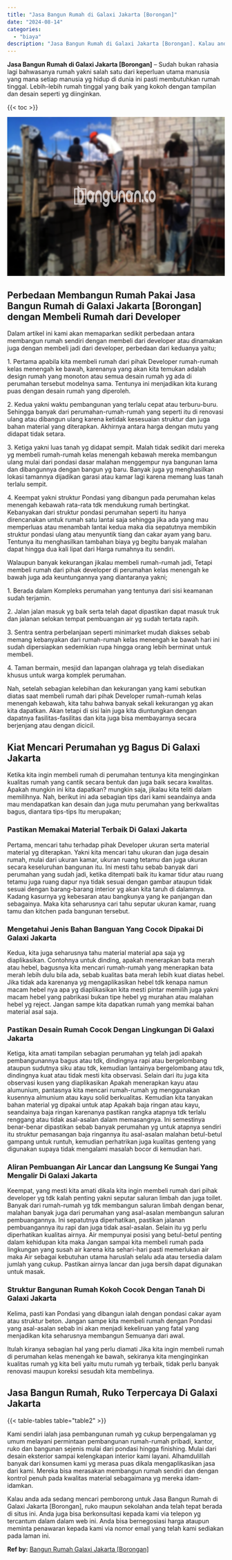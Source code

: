 ```yaml
---
title: "Jasa Bangun Rumah di Galaxi Jakarta [Borongan]"
date: "2024-08-14"
categories: 
  - "biaya"
description: "Jasa Bangun Rumah di Galaxi Jakarta [Borongan]. Kalau anda ada sedang mencari pemborong untuk Jasa Bangun Rumah di Galaxi Jakarta [Borongan], ruko maupun s..."
---
```


**Jasa Bangun Rumah di Galaxi Jakarta \[Borongan\]** – Sudah bukan rahasia lagi bahwasanya rumah yakni salah satu dari keperluan utama manusia yang mana setiap manusia yg hidup di dunia ini pasti membutuhkan rumah tinggal. Lebih-lebih rumah tinggal yang baik yang kokoh dengan tampilan dan desain seperti yg diinginkan.

{{< toc >}}

![Jasa Bangun Rumah di Galaxi Jakarta [Borongan]](/images/borong-bangunan-42.png)

## Perbedaan Membangun Rumah Pakai Jasa Bangun Rumah di Galaxi Jakarta \[Borongan\] dengan Membeli Rumah dari Developer

Dalam artikel ini kami akan memaparkan sedikit perbedaan antara membangun rumah sendiri dengan membeli dari developer atau dinamakan juga dengan membeli jadi dari developer, perbedaan dari keduanya yaitu;

1\. Pertama apabila kita membeli rumah dari pihak Developer rumah-rumah kelas menengah ke bawah, karenanya yang akan kita temukan adalah design rumah yang monoton atau semua desain rumah yg ada di perumahan tersebut modelnya sama. Tentunya ini menjadikan kita kurang puas dengan desain rumah yang diperoleh.

2\. Kedua yakni waktu pembangunan yang terlalu cepat atau terburu-buru. Sehingga banyak dari perumahan-rumah-rumah yang seperti itu di renovasi ulang atau dibangun ulang karena ketidak kesesuaian struktur dan juga bahan material yang diterapkan. Akhirnya antara harga dengan mutu yang didapat tidak setara.

3\. Ketiga yakni luas tanah yg didapat sempit. Malah tidak sedikit dari mereka yg membeli rumah-rumah kelas menengah kebawah mereka membangun ulang mulai dari pondasi dasar malahan menggempur nya bangunan lama dan dibangunnya dengan bangun yg baru. Banyak juga yg menghasilkan lokasi tamannya dijadikan garasi atau kamar lagi karena memang luas tanah terlalu sempit.

4\. Keempat yakni struktur Pondasi yang dibangun pada perumahan kelas menengah kebawah rata-rata tdk mendukung rumah bertingkat. Kebanyakan dari struktur pondasi perumahan seperti itu hanya direncanakan untuk rumah satu lantai saja sehingga jika ada yang mau memperluas atau menambah lantai kedua maka dia sepatutnya membikin struktur pondasi ulang atau menyuntik tiang dan cakar ayam yang baru. Tentunya itu menghasilkan tambahan biaya yg begitu banyak malahan dapat hingga dua kali lipat dari Harga rumahnya itu sendiri.

Walaupun banyak kekurangan jikalau membeli rumah-rumah jadi, Tetapi membeli rumah dari pihak developer di perumahan kelas menengah ke bawah juga ada keuntungannya yang diantaranya yakni;

1\. Berada dalam Kompleks perumahan yang tentunya dari sisi keamanan sudah terjamin.

2\. Jalan jalan masuk yg baik serta telah dapat dipastikan dapat masuk truk dan jalanan selokan tempat pembuangan air yg sudah tertata rapih.

3\. Sentra sentra perbelanjaan seperti minimarket mudah diakses sebab memang kebanyakan dari rumah-rumah kelas menengah ke bawah hari ini sudah dipersiapkan sedemikian rupa hingga orang lebih berminat untuk membeli.

4\. Taman bermain, mesjid dan lapangan olahraga yg telah disediakan khusus untuk warga komplek perumahan.

Nah, setelah sebagian kelebihan dan kekurangan yang kami sebutkan diatas saat membeli rumah dari pihak Developer rumah-rumah kelas menengah kebawah, kita tahu bahwa banyak sekali kekurangan yg akan kita dapatkan. Akan tetapi di sisi lain juga kita diuntungkan dengan dapatnya fasilitas-fasilitas dan kita juga bisa membayarnya secara berjenjang atau dengan dicicil.

## Kiat Mencari Perumahan yg Bagus Di Galaxi Jakarta

Ketika kita ingin membeli rumah di perumahan tentunya kita menginginkan kualitas rumah yang cantik secara bentuk dan juga baik secara kwalitas. Apakah mungkin ini kita dapatkan? mungkin saja, jikalau kita teliti dalam memilihnya. Nah, berikut ini ada sebagian tips dari kami seandainya anda mau mendapatkan kan desain dan juga mutu perumahan yang berkwalitas bagus, diantara tips-tips Itu merupakan;

### Pastikan Memakai Material Terbaik Di Galaxi Jakarta

Pertama, mencari tahu terhadap pihak Developer ukuran serta material material yg diterapkan. Yakni kita mencari tahu ukuran dan juga desain rumah, mulai dari ukuran kamar, ukuran ruang tetamu dan juga ukuran secara keseluruhan bangunan itu. Ini mesti tahu sebab banyak dari perumahan yang sudah jadi, ketika ditempati baik itu kamar tidur atau ruang tetamu juga ruang dapur nya tidak sesuai dengan gambar ataupun tidak sesuai dengan barang-barang interior yg akan kita taruh di dalamnya. Kadang kasurnya yg kebesaran atau bangkunya yang ke panjangan dan sebagainya. Maka kita seharusnya cari tahu seputar ukuran kamar, ruang tamu dan kitchen pada bangunan tersebut.

### Mengetahui Jenis Bahan Banguan Yang Cocok Dipakai Di Galaxi Jakarta

Kedua, kita juga seharusnya tahu material material apa saja yg diaplikasikan. Contohnya untuk dinding, apakah menerapkan bata merah atau hebel, bagusnya kita mencari rumah-rumah yang menerapkan bata merah lebih dulu bila ada, sebab kualitas bata merah lebih kuat diatas hebel. Jika tidak ada karenanya yg mengaplikasikan hebel tdk kenapa namun macam hebel nya apa yg diaplikasikan kita mesti pintar memilih juga yakni macam hebel yang pabrikasi bukan tipe hebel yg murahan atau malahan hebel yg reject. Jangan sampe kita dapatkan rumah yang memkai bahan material asal saja.

### Pastikan Desain Rumah Cocok Dengan Lingkungan Di Galaxi Jakarta

Ketiga, kita amati tampilan sebagian perumahan yg telah jadi apakah pembangunannya bagus atau tdk, dindingnya rapi atau bergelombang ataupun sudutnya siku atau tdk, kemudian lantainya bergelombang atau tdk, dindingnya kuat atau tidak mesti kita observasi. Selain dari itu juga kita observasi kusen yang diaplikasikan Apakah menerapkan kayu atau alumunium, pantasnya kita mencari rumah-rumah yg menggunakan kusennya almunium atau kayu solid berkualitas. Kemudian kita tanyakan bahan material yg dipakai untuk atap Apakah baja ringan atau kayu, seandainya baja ringan karenanya pastikan rangka atapnya tdk terlalu renggang atau tidak asal-asalan dalam memasangnya. Ini semestinya benar-benar dipastikan sebab banyak perumahan yg untuk atapnya sendiri itu struktur pemasangan baja ringannya itu asal-asalan malahan betul-betul gampang untuk runtuh, kemudian perhatrikan juga kualitas genteng yang digunakan supaya tidak mengalami masalah bocor di kemudian hari.

### Aliran Pembuangan Air Lancar dan Langsung Ke Sungai Yang Mengalir Di Galaxi Jakarta

Keempat, yang mesti kita amati dikala kita ingin membeli rumah dari pihak developer yg tdk kalah penting yakni seputar saluran limbah dan juga toilet. Banyak dari rumah-rumah yg tdk membangun saluran limbah dengan benar, malahan banyak juga dari perumahan yang asal-asalan membangun saluran pembuangannya. Ini sepatutnya diperhatikan, pastikan jalanan pembuangannya itu rapi dan juga tidak asal-asalan. Selain itu yg perlu diperhatikan kualitas airnya. Air mempunyai posisi yang betul-betul penting dalam kehidupan kita maka Jangan sampai kita membeli rumah pada lingkungan yang susah air karena kita sehari-hari pasti memerlukan air maka Air sebagai kebutuhan utama haruslah selalu ada atau tersedia dalam jumlah yang cukup. Pastikan airnya lancar dan juga bersih dapat digunakan untuk masak.

### Struktur Bangunan Rumah Kokoh Cocok Dengan Tanah Di Galaxi Jakarta

Kelima, pasti kan Pondasi yang dibangun ialah dengan pondasi cakar ayam atau struktur beton. Jangan sampe kita membeli rumah dengan Pondasi yang asal-asalan sebab ini akan menjadi kekeliruan yang fatal yang menjadikan kita seharusnya membangun Semuanya dari awal.

Itulah kiranya sebagian hal yang perlu diamati Jika kita ingin membeli rumah di perumahan kelas menengah ke bawah, sekiranya kita menginginkan kualitas rumah yg kita beli yaitu mutu rumah yg terbaik, tidak perlu banyak renovasi maupun koreksi sesudah kita membelinya.

## Jasa Bangun Rumah, Ruko Terpercaya Di Galaxi Jakarta

{{< table-tables table="table2" >}}

Kami sendiri ialah jasa pembangunan rumah yg cukup berpengalaman yg umum melayani permintaan pembangunan rumah-rumah pribadi, kantor, ruko dan bangunan sejenis mulai dari pondasi hingga finishing. Mulai dari desain eksterior sampai kelengkapan interior kami layani. Alhamdulillah banyak dari konsumen kami yg merasa puas dikala mengaplikasikan jasa dari kami. Mereka bisa merasakan membangun rumah sendiri dan dengan kontrol penuh pada kwalitas material sebagaimana yg mereka idam-idamkan.

Kalau anda ada sedang mencari pemborong untuk Jasa Bangun Rumah di Galaxi Jakarta \[Borongan\], ruko maupun sekolahan anda telah tepat berada di situs ini. Anda juga bisa berkonsultasi kepada kami via telepon yg tercantum dalam dalam web ini. Anda bisa bernegosiasi harga ataupun meminta penawaran kepada kami via nomor email yang telah kami sediakan pada laman ini.

**Ref by:** [Bangun Rumah Galaxi Jakarta [Borongan]](https://id.wikipedia.org/wiki/Bangun)
